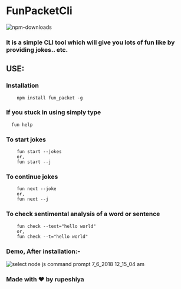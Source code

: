 

# FunPacketCli

  <img src="https://img.shields.io/badge/dynamic/json.svg?label=Downloads&url=https%3A%2F%2Fapi.npmjs.org%2Fdownloads%2Fpoint%2Flast-month%2Ffun_packet&query=downloads&colorB=%2307ef22&prefix=Last-month%3A-" alt="npm-downloads">
  </img>


### It is a simple CLI tool which will give you lots of fun like by providing jokes.. etc.

## USE:

### Installation

```
    npm install fun_packet -g

```

### If you stuck in using simply type

```
  fun help
```
### To start jokes
```
    fun start --jokes
    or,
    fun start --j
```

### To continue jokes

```
    fun next --joke
    or,
    fun next --j

```

### To check sentimental analysis of a word or sentence

```
    fun check --text="hello world"
    or,
    fun check --t="hello world"

```
### Demo, After installation:-
![select node js command prompt 7_6_2018 12_15_04 am](https://user-images.githubusercontent.com/31209617/42374187-38344a4e-80cc-11e8-85e7-d7691b545e25.gif)

### Made with :heart: by rupeshiya
